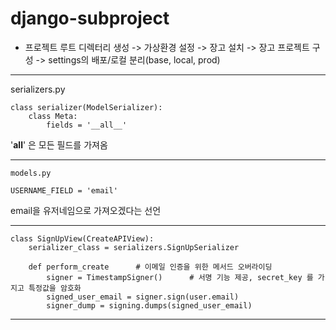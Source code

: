 # django-subproject
* 프로젝트 루트 디렉터리 생성 -> 가상환경 설정 -> 장고 설치 -> 장고 프로젝트 구성 -> 
settings의 배포/로컬 분리(base, local, prod)

---
serializers.py  
```
class serializer(ModelSerializer):
    class Meta:
        fields = '__all__' 
```
'__all__' 은 모든 필드를 가져옴

---
`models.py`
```angular2html
USERNAME_FIELD = 'email'
```

email을 유저네임으로 가져오겠다는 선언

---

```angular2html
class SignUpView(CreateAPIView):
    serializer_class = serializers.SignUpSerializer
    
    def perform_create      # 이메일 인증을 위한 메서드 오버라이딩
        signer = TimestampSigner()      # 서명 기능 제공, secret_key 를 가지고 특정값을 암호화
        signed_user_email = signer.sign(user.email)
        signer_dump = signing.dumps(signed_user_email)
```

---

